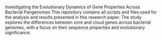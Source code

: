 Investigating the Evolutionary Dynamics of Gene Properties Across Bacterial Pangenomes
This repository contains all scripts and files used for the analysis and results presented in this research paper.
The study explores the differences between core and cloud genes across bacterial genomes, with a focus on their sequence properties and evolutionary significance.
